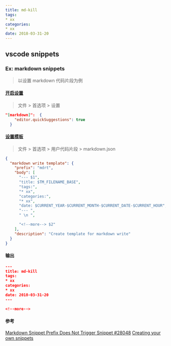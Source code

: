 ```yaml
---
title: md-kill
tags:
* xx
categories:
* xx
date: 2018-03-31-20
---
```


## vscode snippets

### Ex: markdown snippets

> 以设置 markdown 代码片段为例

<!--more-->

#### [开启设置][1]

> 文件 > 首选项 > 设置

```json
"[markdown]":  {
    "editor.quickSuggestions": true
  }
```

#### [设置模板][2]

> 文件 > 首选项 > 用户代码片段 > markdown.json

```json
{
  "markdown write template": {
    "prefix": "mdrt",
    "body": [
      "--- $1",
      "title: $TM_FILENAME_BASE",
      "tags:",
      "* xx",
      "categories:",
      "* xx",
      "date: $CURRENT_YEAR-$CURRENT_MONTH-$CURRENT_DATE-$CURRENT_HOUR",
      "--- ",
      " \n ",

      "<!--more--> $2"
    ],
    "description": "Create template for markdown write"
  }
}
```

#### 输出

```json
---
title: md-kill
tags:
* xx
categories:
* xx
date: 2018-03-31-20
---

<!--more-->
```

#### 参考

[Markdown Snippet Prefix Does Not Trigger Snippet #28048][1]
[Creating your own snippets][2]

[1]: https://github.com/Microsoft/vscode/issues/28048
[2]: https://code.visualstudio.com/docs/editor/userdefinedsnippets
